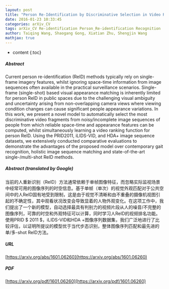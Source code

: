 ```yaml
---
layout: post
title: "Person Re-Identification by Discriminative Selection in Video Ranking"
date: 2016-01-23 10:33:45
categories: arXiv_CV
tags: arXiv_CV Re-identification Person_Re-identification Recognition
author: Taiqing Wang, Shaogang Gong, Xiatian Zhu, Shengjin Wang
mathjax: true
---
```


* content
{:toc}

##### Abstract
Current person re-identification (ReID) methods typically rely on single-frame imagery features, whilst ignoring space-time information from image sequences often available in the practical surveillance scenarios. Single-frame (single-shot) based visual appearance matching is inherently limited for person ReID in public spaces due to the challenging visual ambiguity and uncertainty arising from non-overlapping camera views where viewing condition changes can cause significant people appearance variations. In this work, we present a novel model to automatically select the most discriminative video fragments from noisy/incomplete image sequences of people from which reliable space-time and appearance features can be computed, whilst simultaneously learning a video ranking function for person ReID. Using the PRID$2011$, iLIDS-VID, and HDA+ image sequence datasets, we extensively conducted comparative evaluations to demonstrate the advantages of the proposed model over contemporary gait recognition, holistic image sequence matching and state-of-the-art single-/multi-shot ReID methods.

##### Abstract (translated by Google)
当前的人重新识别（ReID）方法通常依赖于单帧图像特征，而忽略实际监视场景中经常可用的图像序列的时空信息。基于单帧（单次）的视觉外观匹配对于公共空间中的人ReID固有地受到限制，这是由于视觉不清晰和由不重叠的摄像机视图引起的不确定性，其中观看状况改变会导致显着的人物外观变化。在这项工作中，我们提出了一个新的模型，自动选择最具有判别力的视频片段从人的噪音/不完整的图像序列，可靠的时空和外观特征可以计算，同时学习人ReID的视频排名功能。使用PRID $ 2011 $，iLIDS-VID和HDA +图像序列数据集，我们广泛地进行了比较评估，以证明所提议的模型优于当代步态识别，整体图像序列匹配和最先进的单/多-shot ReID方法。

##### URL
[https://arxiv.org/abs/1601.06260](https://arxiv.org/abs/1601.06260)

##### PDF
[https://arxiv.org/pdf/1601.06260](https://arxiv.org/pdf/1601.06260)

